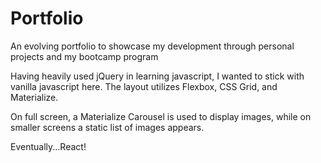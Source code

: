# Portfolio
An evolving portfolio to showcase my development through personal projects and my bootcamp program

Having heavily used jQuery in learning javascript, I wanted to stick with vanilla javascript here. The layout utilizes Flexbox, CSS Grid, and Materialize.

On full screen, a Materialize Carousel is used to display images, while on smaller screens a static list of images appears.

Eventually...React!
